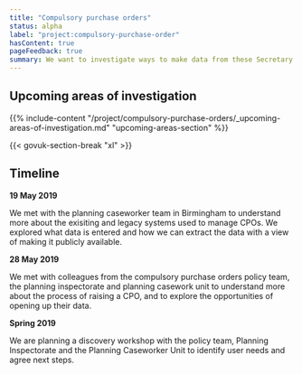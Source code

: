 ```yaml
---
title: "Compulsory purchase orders"
status: alpha
label: "project:compulsory-purchase-order"
hasContent: true
pageFeedback: true
summary: We want to investigate ways to make data from these Secretary of State-level decisions available.
---
```


## Upcoming areas of investigation

{{% include-content "/project/compulsory-purchase-orders/_upcoming-areas-of-investigation.md" "upcoming-areas-section" %}}

{{< govuk-section-break "xl" >}}

## Timeline

**19 May 2019**

We met with the planning caseworker team in Birmingham to understand more about the exisiting and legacy systems used to manage CPOs. We explored what data is entered and how we can extract the data with a view of making it publicly available.

**28 May 2019**

We met with colleagues from the compulsory purchase orders policy team, the planning inspectorate and planning casework unit to understand more about the process of raising a CPO, and to explore the opportunities of opening up their data.

**Spring 2019**

We are planning a discovery workshop with the policy team, Planning Inspectorate and the Planning Caseworker Unit to identify user needs and agree next steps.
